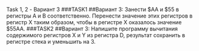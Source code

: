Task 1, 2 - Вариант 3
###TASK1
##Вариант 3: Занести $АА и $55 в регистры А и В соответственно. Перенести значение
этих регистров в регистр X таким образом, чтобы в регистре X оказалось
значение $55АА.
###TASK2
##Вариант 3: Напишите программу вычитания содержимого регистров X и Y из
регистра D, результат сохранить в регистре стека и уменьшить на 3.
